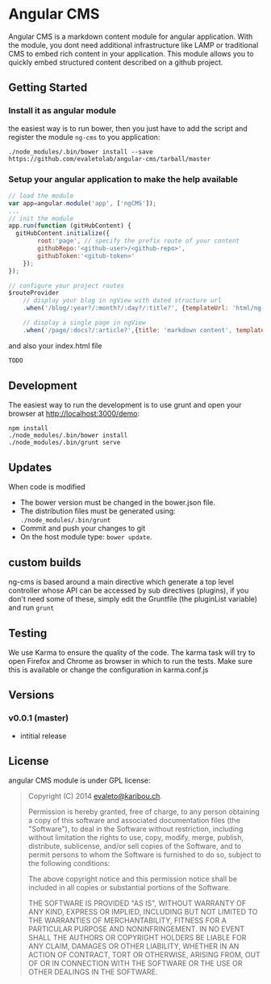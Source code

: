 # Angular CMS

Angular CMS is a markdown content module for angular application. With the module, you dont need additional infrastructure like LAMP or traditional CMS to embed rich content in your application. This module allows you to quickly embed structured content described on a github project.

## Getting Started

### Install it as angular module

the easiest way is to run bower, then you just have to add the script and register the module `ng-cms` to you application:

```
./node_modules/.bin/bower install --save https://github.com/evaletolab/angular-cms/tarball/master
```
### Setup your angular application to make the help available
```javascript
// load the module
var app=angular.module('app', ['ngCMS']);
...
// init the module
app.run(function (gitHubContent) {
  gitHubContent.initialize({
        root:'page', // specify the prefix route of your content
        githubRepo:'<github-user>/<github-repo>',
        githubToken:'<gitub-token>'
    });
});

// configure your project routes
$routeProvider
    // display your blog in ngView with dated structure url 
    .when('/blog/:year?/:month?/:day?/:title?', {templateUrl: 'html/ng-cms.doc.html'})

    // display a single page in ngView
    .when('/page/:docs?/:article?',{title: 'markdown content', templateUrl: 'partials/page.html'})

```

and also your index.html file
```html
TODO
```




## Development
The easiest way to run the development is to use grunt and open your browser at [http://localhost:3000/demo](http://localhost:3000/demo):

```
npm install
./node_modules/.bin/bower install 
./node_modules/.bin/grunt serve
```

## Updates
When code is modified
* The bower version must be changed in the bower.json file. 
* The distribution files must be generated using: `./node_modules/.bin/grunt` 
* Commit and push your changes to git
* On the host module type: `bower update`. 

## custom builds
ng-cms is based around a main directive which generate a top level controller whose API can be accessed by sub directives
(plugins), if you don't need some of these, simply edit the Gruntfile (the pluginList variable) and run `grunt`

## Testing
We use Karma to ensure the quality of the code. The karma task will try to open Firefox and Chrome as browser in which to run the tests. Make sure this is available or change the configuration in karma.conf.js

## Versions
### v0.0.1 (master)
- intitial release

## License

angular CMS module is under GPL license:

> Copyright (C) 2014 evaleto@karibou.ch.
>
> Permission is hereby granted, free of charge, to any person
> obtaining a copy of this software and associated documentation files
> (the "Software"), to deal in the Software without restriction,
> including without limitation the rights to use, copy, modify, merge,
> publish, distribute, sublicense, and/or sell copies of the Software,
> and to permit persons to whom the Software is furnished to do so,
> subject to the following conditions:
>
> The above copyright notice and this permission notice shall be
> included in all copies or substantial portions of the Software.
>
> THE SOFTWARE IS PROVIDED "AS IS", WITHOUT WARRANTY OF ANY KIND,
> EXPRESS OR IMPLIED, INCLUDING BUT NOT LIMITED TO THE WARRANTIES OF
> MERCHANTABILITY, FITNESS FOR A PARTICULAR PURPOSE AND
> NONINFRINGEMENT. IN NO EVENT SHALL THE AUTHORS OR COPYRIGHT HOLDERS
> BE LIABLE FOR ANY CLAIM, DAMAGES OR OTHER LIABILITY, WHETHER IN AN
> ACTION OF CONTRACT, TORT OR OTHERWISE, ARISING FROM, OUT OF OR IN
> CONNECTION WITH THE SOFTWARE OR THE USE OR OTHER DEALINGS IN THE
> SOFTWARE.
